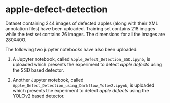 # apple-defect-detection
Dataset containing 244 images of defected apples (along with their XML annotation files) have been uploaded. Training set contains 218 images while the test set contains 26 images. The dimensions for all the images are 280X400. 

The following two jupyter notebooks have also been uploaded:

1. A Jupyter notebook, called `Apple_Defect_Detection_SSD.ipynb`, is uploaded which presents the experiment to detect *apple defects* using the SSD based detector. 

2. Another Jupyter notebook, called `Apple_Defect_Detection_using_Darkflow_Yolov2.ipynb`, is uploaded which presents the experiment to detect *apple defects* using the YOLOv2 based detector. 
